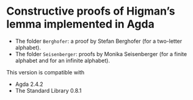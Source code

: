 # Constructive proofs of Higman’s lemma implemented in Agda

* The folder `Berghofer`: a proof by Stefan Berghofer (for a two-letter alphabet).
* The folder `Seisenberger`: proofs by Monika Seisenberger (for a finite alphabet
  and for an infinite alphabet).

This version is compatible with

* Agda 2.4.2
* The Standard Library 0.8.1


